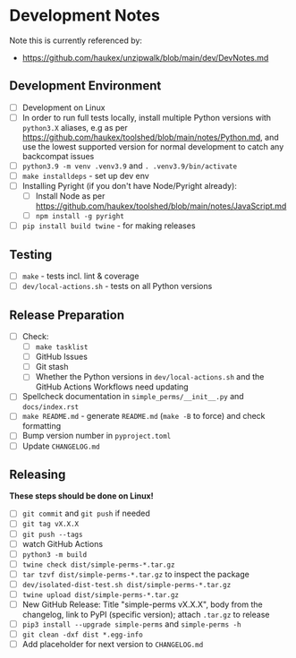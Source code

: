 Development Notes
=================

Note this is currently referenced by:
- <https://github.com/haukex/unzipwalk/blob/main/dev/DevNotes.md>

Development Environment
-----------------------

- [ ] Development on Linux
- [ ] In order to run full tests locally, install multiple Python versions with `python3.X`
  aliases, e.g as per <https://github.com/haukex/toolshed/blob/main/notes/Python.md>,
  and use the lowest supported version for normal development to catch any backcompat issues
- [ ] `python3.9 -m venv .venv3.9` and `. .venv3.9/bin/activate`
- [ ] `make installdeps` - set up dev env
- [ ] Installing Pyright (if you don't have Node/Pyright already):
  - [ ] Install Node as per <https://github.com/haukex/toolshed/blob/main/notes/JavaScript.md>
  - [ ] `npm install -g pyright`
- [ ] `pip install build twine` - for making releases

Testing
-------

- [ ] `make` - tests incl. lint & coverage
- [ ] `dev/local-actions.sh` - tests on all Python versions

Release Preparation
-------------------

- [ ] Check:
  - [ ] `make tasklist`
  - [ ] GitHub Issues
  - [ ] Git stash
  - [ ] Whether the Python versions in `dev/local-actions.sh` and the GitHub Actions Workflows need updating
- [ ] Spellcheck documentation in `simple_perms/__init__.py` and `docs/index.rst`
- [ ] `make README.md` - generate `README.md` (`make -B` to force) and check formatting
- [ ] Bump version number in `pyproject.toml`
- [ ] Update `CHANGELOG.md`

Releasing
---------

**These steps should be done on Linux!**

- [ ] `git commit` and `git push` if needed
- [ ] `git tag vX.X.X`
- [ ] `git push --tags`
- [ ] watch GitHub Actions
- [ ] `python3 -m build`
- [ ] `twine check dist/simple-perms-*.tar.gz`
- [ ] `tar tzvf dist/simple-perms-*.tar.gz` to inspect the package
- [ ] `dev/isolated-dist-test.sh dist/simple-perms-*.tar.gz`
- [ ] `twine upload dist/simple-perms-*.tar.gz`
- [ ] New GitHub Release: Title "simple-perms vX.X.X", body from the changelog, link to PyPI (specific version); attach `.tar.gz` to release
- [ ] `pip3 install --upgrade simple-perms` and `simple-perms -h`
- [ ] `git clean -dxf dist *.egg-info`
- [ ] Add placeholder for next version to `CHANGELOG.md`

